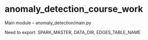 # anomaly_detection_course_work

Main module – anomaly_detection/main.py

Need to export: SPARK_MASTER, DATA_DIR, EDGES_TABLE_NAME
